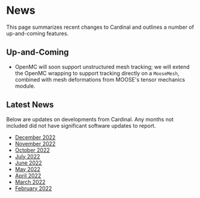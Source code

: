 # News

This page summarizes recent changes to Cardinal and outlines a number of up-and-coming
features.

## Up-and-Coming

- OpenMC will soon support unstructured mesh tracking; we will extend the OpenMC
  wrapping to support tracking directly on a `MooseMesh`, combined with mesh
  deformations from MOOSE's tensor mechanics module.

## Latest News

Below are updates on developments from Cardinal. Any months not included did not
have significant software updates to report.

- [December 2022](news/december2022.md)
- [November 2022](news/november2022.md)
- [October 2022](news/october2022.md)
- [July 2022](news/july2022.md)
- [June 2022](news/june2022.md)
- [May 2022](news/may2022.md)
- [April 2022](news/april2022.md)
- [March 2022](news/mar2022.md)
- [February 2022](news/feb2022.md)
